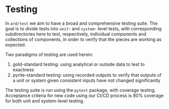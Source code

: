 
# Testing

In `ard/test` we aim to have a broad and comprehensive testing suite.
The goal is to divide tests into `unit`- and `system`- level tests, with corresponding subdirectories here to test, respectively, individual components and collections of components, in order to verify that the pieces are working as expected.

Two paradigms of testing are used herein:
1) gold-standard testing: using analytical or outside data to test to exactness
2) pyrite-standard testing: using recorded outputs to verify that outputs of a unit or system given consistent inputs have not changed significantly

The testing suite is run using the `pytest` package, with coverage testing.
Acceptance criteria for new code using our CI/CD process is 80% coverage for both unit and system-level testing.
